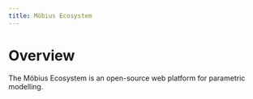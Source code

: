 ```yaml
---
title: Möbius Ecosystem
---
```

# Overview

The Möbius Ecosystem is an open-source web platform for parametric modelling. 


